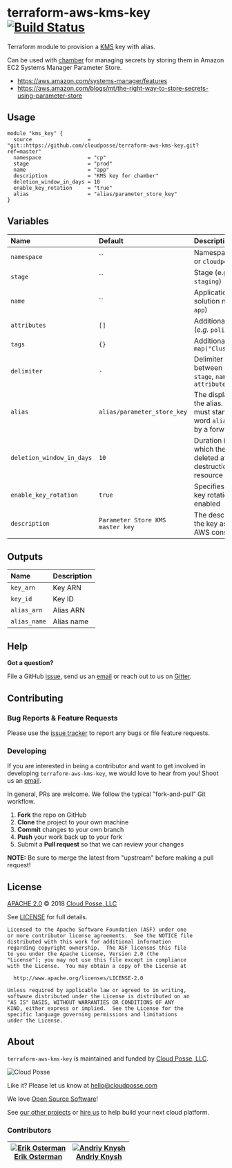 # terraform-aws-kms-key [![Build Status](https://travis-ci.org/cloudposse/terraform-aws-kms-key.svg?branch=master)](https://travis-ci.org/cloudposse/terraform-aws-kms-key)

Terraform module to provision a [KMS](https://aws.amazon.com/kms/) key with alias.

Can be used with [chamber](https://github.com/segmentio/chamber) for managing secrets by storing them in Amazon EC2 Systems Manager Parameter Store.

* https://aws.amazon.com/systems-manager/features
* https://aws.amazon.com/blogs/mt/the-right-way-to-store-secrets-using-parameter-store


## Usage

```hcl
module "kms_key" {
  source                  = "git::https://github.com/cloudposse/terraform-aws-kms-key.git?ref=master"
  namespace               = "cp"
  stage                   = "prod"
  name                    = "app"
  description             = "KMS key for chamber"
  deletion_window_in_days = 10
  enable_key_rotation     = "true"
  alias                   = "alias/parameter_store_key"
}
```


## Variables

|  Name                      |  Default                          |  Description                                             | Required  |
|:---------------------------|:----------------------------------|:---------------------------------------------------------|:---------:|
| `namespace`                | ``                                | Namespace (e.g. `cp` or `cloudposse`)                    | Yes       |
| `stage`                    | ``                                | Stage (e.g. `prod`, `dev`, `staging`)                    | Yes       |
| `name`                     | ``                                | Application or solution name  (e.g. `app`)               | Yes       |
| `attributes`               | `[]`                              | Additional attributes (_e.g._ `policy` or `role`)        | No       |
| `tags`                     | `{}`                              | Additional tags  (_e.g._ `map("Cluster","xyz")`          | No       |
| `delimiter`                | `-`                               | Delimiter to be used between `namespace`, `stage`, `name`, and `attributes`  | No       |
| `alias`                    | `alias/parameter_store_key`       | The display name of the alias. The name must start with the word `alias` followed by a forward slash     | No        |
| `deletion_window_in_days`  | `10`                              | Duration in days after which the key is deleted after destruction of the resource    | No        |
| `enable_key_rotation`      | `true`                            | Specifies whether key rotation is enabled                | No        |
| `description`              | `Parameter Store KMS master key`  | The description of the key as viewed in AWS console      | No        |


## Outputs

| Name              | Description       |
|:------------------|:------------------|
| `key_arn`         | Key ARN           |
| `key_id`          | Key ID            |
| `alias_arn`       | Alias ARN         |
| `alias_name`      | Alias name        |


## Help

**Got a question?**

File a GitHub [issue](https://github.com/cloudposse/terraform-aws-kms-key/issues), send us an [email](mailto:hello@cloudposse.com) or reach out to us on [Gitter](https://gitter.im/cloudposse/).


## Contributing

### Bug Reports & Feature Requests

Please use the [issue tracker](https://github.com/cloudposse/terraform-aws-kms-key/issues) to report any bugs or file feature requests.

### Developing

If you are interested in being a contributor and want to get involved in developing `terraform-aws-kms-key`, we would love to hear from you! Shoot us an [email](mailto:hello@cloudposse.com).

In general, PRs are welcome. We follow the typical "fork-and-pull" Git workflow.

 1. **Fork** the repo on GitHub
 2. **Clone** the project to your own machine
 3. **Commit** changes to your own branch
 4. **Push** your work back up to your fork
 5. Submit a **Pull request** so that we can review your changes

**NOTE:** Be sure to merge the latest from "upstream" before making a pull request!


## License

[APACHE 2.0](LICENSE) © 2018 [Cloud Posse, LLC](https://cloudposse.com)

See [LICENSE](LICENSE) for full details.

    Licensed to the Apache Software Foundation (ASF) under one
    or more contributor license agreements.  See the NOTICE file
    distributed with this work for additional information
    regarding copyright ownership.  The ASF licenses this file
    to you under the Apache License, Version 2.0 (the
    "License"); you may not use this file except in compliance
    with the License.  You may obtain a copy of the License at

      http://www.apache.org/licenses/LICENSE-2.0

    Unless required by applicable law or agreed to in writing,
    software distributed under the License is distributed on an
    "AS IS" BASIS, WITHOUT WARRANTIES OR CONDITIONS OF ANY
    KIND, either express or implied.  See the License for the
    specific language governing permissions and limitations
    under the License.


## About

`terraform-aws-kms-key` is maintained and funded by [Cloud Posse, LLC][website].

![Cloud Posse](https://cloudposse.com/logo-300x69.png)


Like it? Please let us know at <hello@cloudposse.com>

We love [Open Source Software](https://github.com/cloudposse/)!

See [our other projects][community]
or [hire us][hire] to help build your next cloud platform.

  [website]: https://cloudposse.com/
  [community]: https://github.com/cloudposse/
  [hire]: https://cloudposse.com/contact/


### Contributors

| [![Erik Osterman][erik_img]][erik_web]<br/>[Erik Osterman][erik_web] | [![Andriy Knysh][andriy_img]][andriy_web]<br/>[Andriy Knysh][andriy_web] |
|-------------------------------------------------------|------------------------------------------------------------------|

  [erik_img]: http://s.gravatar.com/avatar/88c480d4f73b813904e00a5695a454cb?s=144
  [erik_web]: https://github.com/osterman/
  [andriy_img]: https://avatars0.githubusercontent.com/u/7356997?v=4&u=ed9ce1c9151d552d985bdf5546772e14ef7ab617&s=144
  [andriy_web]: https://github.com/aknysh/
